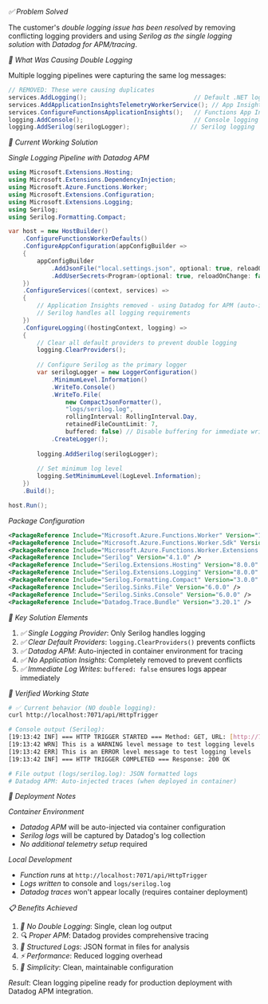*✅ *Problem Solved**

The customer's *double logging issue has been resolved* by removing conflicting logging providers and using *Serilog as the single logging solution* with *Datadog for APM/tracing*.

*🐛 *What Was Causing Double Logging**

Multiple logging pipelines were capturing the same log messages:
```csharp
// REMOVED: These were causing duplicates
services.AddLogging();                              // Default .NET logging
services.AddApplicationInsightsTelemetryWorkerService(); // App Insights logging  
services.ConfigureFunctionsApplicationInsights();   // Functions App Insights
logging.AddConsole();                               // Console logging
logging.AddSerilog(serilogLogger);                 // Serilog logging
````

*🎯 *Current Working Solution**

*Single Logging Pipeline with Datadog APM*

```csharp
using Microsoft.Extensions.Hosting;
using Microsoft.Extensions.DependencyInjection;
using Microsoft.Azure.Functions.Worker;
using Microsoft.Extensions.Configuration;
using Microsoft.Extensions.Logging;
using Serilog;
using Serilog.Formatting.Compact;

var host = new HostBuilder()
    .ConfigureFunctionsWorkerDefaults()
    .ConfigureAppConfiguration(appConfigBuilder =>
    {
        appConfigBuilder
            .AddJsonFile("local.settings.json", optional: true, reloadOnChange: false)
            .AddUserSecrets<Program>(optional: true, reloadOnChange: false);
    })
    .ConfigureServices((context, services) =>
    {
        // Application Insights removed - using Datadog for APM (auto-injected)
        // Serilog handles all logging requirements
    })
    .ConfigureLogging((hostingContext, logging) =>
    {
        // Clear all default providers to prevent double logging
        logging.ClearProviders();
        
        // Configure Serilog as the primary logger
        var serilogLogger = new LoggerConfiguration()
            .MinimumLevel.Information()
            .WriteTo.Console()
            .WriteTo.File(
                new CompactJsonFormatter(), 
                "logs/serilog.log",
                rollingInterval: RollingInterval.Day,
                retainedFileCountLimit: 7,
                buffered: false) // Disable buffering for immediate writes
            .CreateLogger();
        
        logging.AddSerilog(serilogLogger);
        
        // Set minimum log level
        logging.SetMinimumLevel(LogLevel.Information);
    })
    .Build();

host.Run();
```

*Package Configuration*

```xml
<PackageReference Include="Microsoft.Azure.Functions.Worker" Version="1.23.0" />
<PackageReference Include="Microsoft.Azure.Functions.Worker.Sdk" Version="1.18.1" />
<PackageReference Include="Microsoft.Azure.Functions.Worker.Extensions.Http" Version="3.2.0" />
<PackageReference Include="Serilog" Version="4.1.0" />
<PackageReference Include="Serilog.Extensions.Hosting" Version="8.0.0" />
<PackageReference Include="Serilog.Extensions.Logging" Version="8.0.0" />
<PackageReference Include="Serilog.Formatting.Compact" Version="3.0.0" />
<PackageReference Include="Serilog.Sinks.File" Version="6.0.0" />
<PackageReference Include="Serilog.Sinks.Console" Version="6.0.0" />
<PackageReference Include="Datadog.Trace.Bundle" Version="3.20.1" />
```

*🔧 *Key Solution Elements**

1.  *✅ Single Logging Provider*: Only Serilog handles logging
2.  *✅ Clear Default Providers*: `logging.ClearProviders()` prevents conflicts
3.  *✅ Datadog APM*: Auto-injected in container environment for tracing
4.  *✅ No Application Insights*: Completely removed to prevent conflicts
5.  *✅ Immediate Log Writes*: `buffered: false` ensures logs appear immediately

*🧪 *Verified Working State**

```bash
# ✅ Current behavior (NO double logging):
curl http://localhost:7071/api/HttpTrigger

# Console output (Serilog):
[19:13:42 INF] === HTTP TRIGGER STARTED === Method: GET, URL: [http://7071/api/HttpTrigger](http://7071/api/HttpTrigger)
[19:13:42 WRN] This is a WARNING level message to test logging levels
[19:13:42 ERR] This is an ERROR level message to test logging levels
[19:13:42 INF] === HTTP TRIGGER COMPLETED === Response: 200 OK

# File output (logs/serilog.log): JSON formatted logs
# Datadog APM: Auto-injected traces (when deployed in container)
```

*🚀 *Deployment Notes**

*Container Environment*

  - *Datadog APM* will be auto-injected via container configuration
  - *Serilog logs* will be captured by Datadog's log collection
  - *No additional telemetry setup* required

*Local Development*

  - *Function runs* at `http://localhost:7071/api/HttpTrigger`
  - *Logs written* to console and `logs/serilog.log`
  - *Datadog traces* won't appear locally (requires container deployment)

*📋 *Benefits Achieved**

1.  *🚫 No Double Logging*: Single, clean log output
2.  *🔍 Proper APM*: Datadog provides comprehensive tracing
3.  *📁 Structured Logs*: JSON format in files for analysis
4.  *⚡ Performance*: Reduced logging overhead
5.  *🎯 Simplicity*: Clean, maintainable configuration

*Result*: Clean logging pipeline ready for production deployment with Datadog APM integration.

```
```